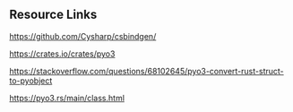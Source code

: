 ## Resource Links
https://github.com/Cysharp/csbindgen/


https://crates.io/crates/pyo3

https://stackoverflow.com/questions/68102645/pyo3-convert-rust-struct-to-pyobject

https://pyo3.rs/main/class.html

